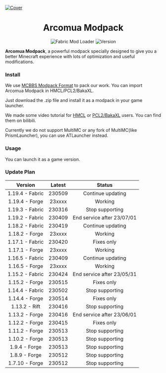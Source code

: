 [![Cover](https://repository-images.githubusercontent.com/605815963/acf90131-3a24-4fc3-b3af-17404082f735)](#arcoma-modpack)

<div align="center">
 <h1>Arcomua Modpack</h1>
 <p>
  <img src="https://img.shields.io/badge/Mod%20Loader-Fabric-dbd0b4?style=flat" alt="Fabric Mod Loader" />
  <img src="https://img.shields.io/badge/Version-230316-blue?style=flat" alt="Version" />
 </p>
</div>

**Arcomua Modpack**, a powerful modpack specially designed to give you a better Minecraft experience with lots of optimization and useful modifications.

### Install

We use [MCBBS Modpack Format](https://www.mcbbs.net/thread-1247765-1-1.html) to pack our work. You can import Arcomua Modpack in HMCL/PCL2/BakaXL.

Just download the .zip file and install it as a modpack in your game launcher.

We made some video tutorial for [HMCL](https://www.bilibili.com/video/av438701520) or [PCL2/BakaXL](https://www.bilibili.com/video/av908952920) users. You can find them on bilibili.

Currently we do not support MultiMC or any fork of MultiMC(like PrismLauncher), you can use ATLauncher instead.

### Usage

You can launch it as a game version.

### Update Plan

Version|Latest|Status
:---:|:---:|:---:
1.19.4 - Fabric|230509|Continue updating
1.19.4 - Forge|23xxxx|Working
1.19.3 - Fabric|230316|Stop supporting
1.19.2 - Fabric|230409|End service after 23/07/01
1.18.2 - Fabric|230419|Continue updating
1.18.2 - Forge|23xxxx|Working
1.17.1 - Fabric|230420|Fixes only
1.17.1 - Forge|23xxxx|Working
1.16.5 - Fabric|230409|Continue updating
1.16.5 - Forge|23xxxx|Working
1.15.2 - Fabric|230424|End service after 23/05/31
1.15.2 - Forge|230515|Fixes only
1.14.4 - Fabric|230502|Stop supporting
1.14.4 - Forge|230514|Fixes only
1.13.2 - Rift|230416|Stop supporting
1.13.2 - Forge|230416|End service after 23/06/01
1.12.2 - Forge|230415|Fixes only
1.11.2 - Forge|230513|Stop supporting
1.10.2 - Forge|230513|Stop supporting
1.9.4 - Forge|230513|Stop supporting
1.8.9 - Forge|230512|Stop supporting
1.7.10 - Forge|230512|Stop supporting
